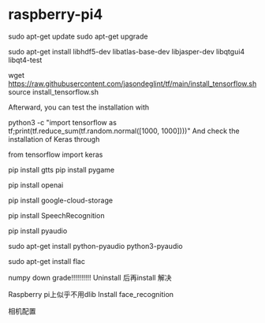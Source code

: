 # raspberry-pi4
sudo apt-get update
sudo apt-get upgrade

sudo apt-get install libhdf5-dev libatlas-base-dev libjasper-dev libqtgui4 libqt4-test

wget https://raw.githubusercontent.com/jasondeglint/tf/main/install_tensorflow.sh
source install_tensorflow.sh

Afterward, you can test the installation with

python3 -c "import tensorflow as tf;print(tf.reduce_sum(tf.random.normal([1000, 1000])))" 
And check the installation of Keras through

from tensorflow import keras


pip install gtts
pip install pygame


pip install openai

pip install google-cloud-storage

pip install SpeechRecognition

pip install pyaudio

sudo apt-get install python-pyaudio python3-pyaudio

sudo apt-get install flac

numpy down grade!!!!!!!!!!
Uninstall 后再install 解决

Raspberry pi上似乎不用dlib 
Install face_recognition

相机配置
